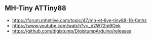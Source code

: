## MH-Tiny ATTiny88

* https://forum.mhetlive.com/topic/47/mh-et-live-tiny88-16-0mhz
* https://www.youtube.com/watch?v=_n2W72m9Oek
* https://github.com/digistump/DigistumpArduino/releases
